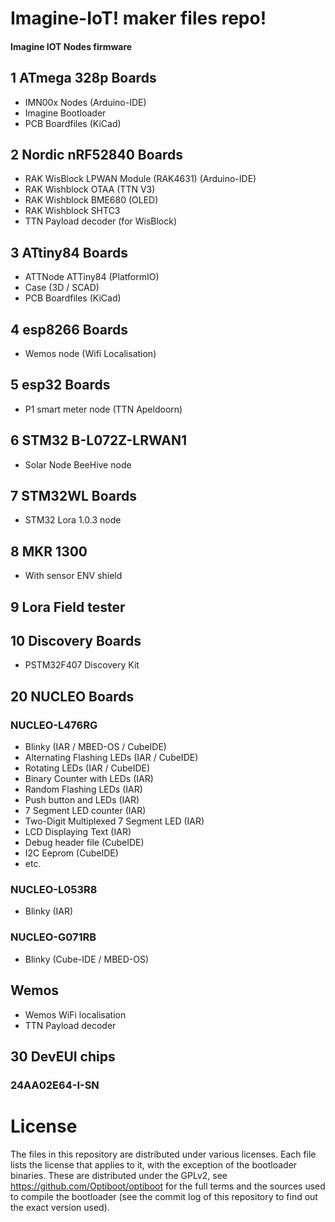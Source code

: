 Imagine-IoT! maker files repo!
=======================================

#### Imagine IOT Nodes firmware

## 1 ATmega 328p Boards
* IMN00x Nodes (Arduino-IDE)
* Imagine Bootloader
* PCB Boardfiles (KiCad)

## 2 Nordic nRF52840 Boards
* RAK WisBlock LPWAN Module (RAK4631) (Arduino-IDE)
* RAK Wishblock OTAA (TTN V3)
* RAK Wishblock BME680 (OLED)
* RAK Wishblock SHTC3
* TTN Payload decoder (for WisBlock)

## 3 ATtiny84 Boards
* ATTNode ATTiny84 (PlatformIO)
* Case (3D / SCAD)
* PCB Boardfiles (KiCad)

## 4 esp8266 Boards
* Wemos node (Wifi Localisation)

## 5 esp32 Boards
* P1 smart meter node (TTN Apeldoorn)

## 6 STM32 B-L072Z-LRWAN1
* Solar Node
BeeHive node

## 7 STM32WL Boards
* STM32 Lora 1.0.3 node

## 8 MKR 1300
* With sensor ENV shield

## 9 Lora Field tester

## 10 Discovery Boards
* PSTM32F407 Discovery Kit

## 20 NUCLEO Boards
### NUCLEO-L476RG
* Blinky (IAR / MBED-OS / CubeIDE)
* Alternating Flashing LEDs (IAR / CubeIDE)
* Rotating LEDs (IAR / CubeIDE)
* Binary Counter with LEDs (IAR)
* Random Flashing LEDs (IAR)
* Push button and LEDs (IAR)
* 7 Segment LED counter (IAR)
* Two-Digit Multiplexed 7 Segment LED (IAR)
* LCD Displaying Text (IAR)
* Debug header file (CubeIDE)
* I2C Eeprom (CubeIDE)
* etc.

### NUCLEO-L053R8
* Blinky (IAR)

### NUCLEO-G071RB
* Blinky (Cube-IDE / MBED-OS)

## Wemos
* Wemos WiFi localisation
* TTN Payload decoder
 
## 30 DevEUI chips
### 24AA02E64-I-SN

License
=======
The files in this repository are distributed under various licenses.
Each file lists the license that applies to it, with the exception of
the bootloader binaries. These are distributed under the GPLv2, see
https://github.com/Optiboot/optiboot for the full terms and the sources
used to compile the bootloader (see the commit log of this repository to
find out the exact version used).